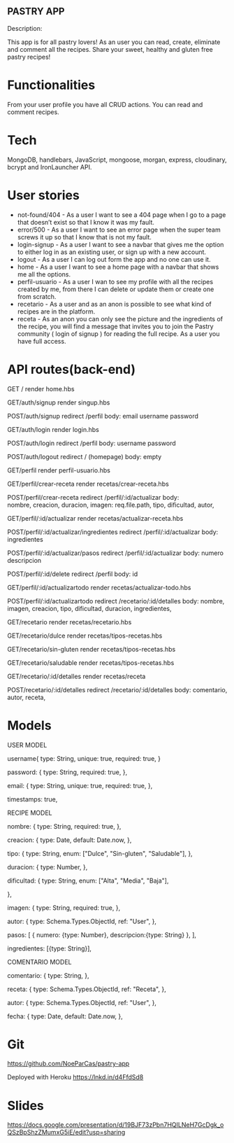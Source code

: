 
## PASTRY APP

Description:

This app is for all pastry lovers! As an user you can read,  create, eliminate and comment all the recipes. 
Share your sweet, healthy and gluten free pastry recipes! 
# Functionalities

From your user profile you have all CRUD actions.
You can read and comment recipes. 

# Tech
MongoDB,  handlebars, JavaScript, mongoose, morgan, express, cloudinary, bcrypt and IronLauncher API.

# User stories

- not-found/404 - As a user I want to see a 404 page when I go to a page that doesn’t exist so that I know it was my fault.
- error/500 - As a user I want to see an error page when the super team screws it up so that I know that is not my fault.
- login-signup - As a user I want to see a navbar that gives me the option to either log in as an existing user, or sign up with a new account.
- logout - As a user I can log out form the app and no one can use it.
- home - As a user I want to see a home page with a navbar that shows me all the options.
- perfil-usuario - As a user I wan to see my profile with all the recipes created by me, from there I can delete or update them or create one from scratch.
- recetario - As a user and as an anon is possible to see what kind of recipes are in the platform.
- receta - As an anon you can only see the picture and the ingredients of the recipe,  you will find a message that invites you to join the Pastry community ( login of signup ) for reading the full recipe. As a user you have full access.

# API routes(back-end)

GET /
  render home.hbs
  
GET/auth/signup 
  render singup.hbs

POST/auth/signup 
  redirect /perfil
  body: 
    email
    username
    password

GET/auth/login 
  render login.hbs

POST/auth/login 
  redirect /perfil
   body:
    username
    password

POST/auth/logout 
  redirect / (homepage)
  body:  empty

GET/perfil
  render perfil-usuario.hbs

GET/perfil/crear-receta
  render recetas/crear-receta.hbs

POST/perfil/crear-receta
  redirect /perfil/:id/actualizar 
  body:  
    nombre,
    creacion,
    duracion,
    imagen: req.file.path,
    tipo,
    dificultad,
    autor,

GET/perfil/:id/actualizar
  render recetas/actualizar-receta.hbs

POST/perfil/:id/actualizar/ingredientes
  redirect /perfil/:id/actualizar
  body:
    ingredientes

POST/perfil/:id/actualizar/pasos
  redirect /perfil/:id/actualizar
  body: 
    numero
    descripcion

POST/perfil/:id/delete
  redirect /perfil
  body:
    id

GET/perfil/:id/actualizartodo
  render recetas/actualizar-todo.hbs

POST/perfil/:id/actualizartodo
  redirect /recetario/:id/detalles
  body:
    nombre,
    imagen,
    creacion,
    tipo,
    dificultad,
    duracion,
    ingredientes,

GET/recetario
  render recetas/recetario.hbs

GET/recetario/dulce
  render recetas/tipos-recetas.hbs

GET/recetario/sin-gluten
  render recetas/tipos-recetas.hbs

GET/recetario/saludable
  render recetas/tipos-recetas.hbs

GET/recetario/:id/detalles
  render recetas/receta

POST/recetario/:id/detalles
  redirect /recetario/:id/detalles
  body:
    comentario,
    autor,
    receta,

# Models

USER MODEL

username{
  type: String,
  unique: true, 
  required: true,
}

password: {
    type: String,
    required: true, 
    }, 

email: {
    type: String,
    unique: true, 
    required: true,
    }, 

timestamps: true,

RECIPE MODEL

nombre: {
    type: String,
    required: true,
  },

  creacion: {
    type: Date,
    default: Date.now,
  },

  tipo: {
    type: String,
    enum: ["Dulce", "Sin-gluten", "Saludable"],
  },

  duracion: {
    type: Number,
  },

  dificultad: {
    type: String,
    enum: ["Alta", "Media", "Baja"],
    
  },

  imagen: {
    type: String,
    required: true, 
  },

  autor: {
    type: Schema.Types.ObjectId,
    ref: "User",
  },

  pasos: [
    {
    numero: {type: Number}, 
    descripcion:{type: String}
    },
  ],

  ingredientes: [{type: String}],

  COMENTARIO MODEL

  comentario: {
    type: String,
    },
   
  receta: {
    type: Schema.Types.ObjectId,
    ref: "Receta",
    },

  autor: {
    type: Schema.Types.ObjectId,
    ref: "User",
    },
    
  fecha: {
    type: Date,
    default: Date.now,
    },

# Git 
https://github.com/NoeParCas/pastry-app

Deployed with Heroku
https://lnkd.in/d4FfdSd8

# Slides

https://docs.google.com/presentation/d/19BJF73zPbn7HQILNeH7GcDgk_oQSzBpShzZMumxG5iE/edit?usp=sharing